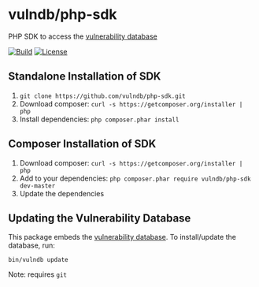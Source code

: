 # vulndb/php-sdk

PHP SDK to access the [vulnerability database](https://github.com/vulndb/data)

[![Build](https://travis-ci.org/vulndb/php-sdk.svg?branch=master)](http://travis-ci.org/vulndb/php-sdk)
[![License](https://poser.pugx.org/vulndb/php-sdk/license.svg)](https://packagist.org/packages/vulndb/php-sdk)

## Standalone Installation of SDK

1. `git clone https://github.com/vulndb/php-sdk.git`
2. Download composer: `curl -s https://getcomposer.org/installer | php`
3. Install dependencies: `php composer.phar install`

## Composer Installation of SDK

1. Download composer: `curl -s https://getcomposer.org/installer | php`
2. Add to your dependencies:  `php composer.phar require vulndb/php-sdk dev-master`
3. Update the dependencies

## Updating the Vulnerability Database

This package embeds the [vulnerability database](https://github.com/vulndb/data).
To install/update the database, run:

```
bin/vulndb update
```

Note: requires `git`
